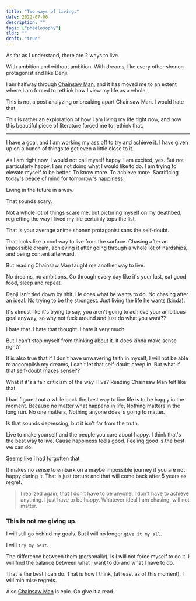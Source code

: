 ```yaml
---
title: "Two ways of living."
date: 2022-07-06
description: ""
tags: ["pheelosophy"]
tldr: ""
draft: "true"
---
```



As far as I understand, there are 2 ways to live.

With ambition and without ambition. With dreams, like every other shonen protagonist and like Denji.

I am halfway through [Chainsaw Man](https://mangasee123.com/manga/Chainsaw-Man-Color), and it has moved me to an extent where I am forced to rethink how I view my life as a whole.

This is not a post analyzing or breaking apart Chainsaw Man. I would hate that.

This is rather an exploration of how I am living my life right now, and how this beautiful piece of literature forced me to rethink that.

---

I have a goal, and I am working my ass off to try and achieve it. I have given up on a bunch of things to get even a little close to it.

As I am right now, I would not call myself happy. I am excited, yes. But not particularly happy. I am not doing what I would like to do. I am trying to elevate myself to be better. To know more. To achieve more.
Sacrificing today's peace of mind for tomorrow's happiness.

Living in the future in a way.

That sounds scary.

Not a whole lot of things scare me, but picturing myself on my deathbed, regretting the way I lived my life certainly tops the list.

That is your average anime shonen protagonist sans the self-doubt.

That looks like a cool way to live from the surface. Chasing after an impossible dream, achieving it after going through a whole lot of hardships, and being content afterward. 

But reading Chainsaw Man taught me another way to live.

No dreams, no ambitions. Go through every day like it's your last, eat good food, sleep and repeat.

Denji isn't tied down by shit. He does what he wants to do. No chasing after an ideal. No trying to be the strongest. Just living the life he wants (kinda).

It's almost like it's trying to say, you aren't going to achieve your ambitious goal anyway, so why not fuck around and just do what you want??

I hate that. I hate that thought. I hate it very much.

But I can't stop myself from thinking about it. It does kinda make sense right?

It is also true that if I don't have unwavering faith in myself, I will not be able to accomplish my dreams, I can't let that self-doubt creep in.
But what if that self-doubt makes sense??

What if it's a fair criticism of the way I live? Reading Chainsaw Man felt like that.

I had figured out a while back the best way to live life is to be happy in the moment. Because no matter what happens in life, Nothing matters in the long run. No one matters, Nothing anyone does is going to matter.

Ik that sounds depressing, but it isn't far from the truth. 

Live to make yourself and the people you care about happy. I think that's the best way to live.
Cause happiness feels good. Feeling good is the best we can do.

Seems like I had forgotten that.

It makes no sense to embark on a maybe impossible journey if you are not happy during it.
That is just torture and that will come back after 5 years as regret.

> I realized again, that I don't have to be anyone. I don't have to achieve anything. I just have to be happy. Whatever ideal I am chasing, will not matter.

### This is not me giving up.

I will still go behind my goals. But I will no longer `give it my all`.

I will `try my best`.

The difference between them (personally), is I will not force myself to do it. I will find the balance between what I want to do and what I have to do.

That is the best I can do. That is how I think, (at least as of this moment), I will minimise regrets.

Also [Chainsaw Man](https://mangasee123.com/manga/Chainsaw-Man-Color) is epic. Go give it a read.